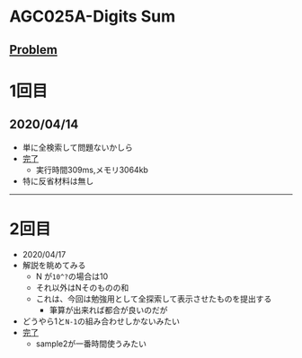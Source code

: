 # AGC025A-Digits Sum
[Problem](https://atcoder.jp/contests/agc025/tasks/agc025_a)
-----
# 1回目
## 2020/04/14
* 単に全検索して問題ないかしら
* [完了](https://atcoder.jp/contests/agc025/submissions/11919897)
    * 実行時間309ms,メモリ3064kb
* 特に反省材料は無し
-----
# 2回目
* 2020/04/17
* 解説を眺めてみる
    * N が`10^?`の場合は10
    * それ以外はNそのものの和
    * これは、今回は勉強用として全探索して表示させたものを提出する
        * 筆算が出来れば都合が良いのだが
* どうやら1と`N-1`の組み合わせしかないみたい
* [完了](https://atcoder.jp/contests/agc025/submissions/12008453)
    * sample2が一番時間使うみたい